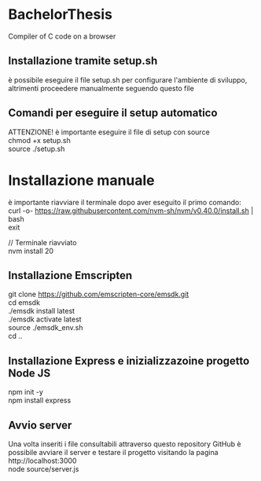 # BachelorThesis
Compiler of C code on a browser

## Installazione tramite setup.sh
è possibile eseguire il file setup.sh per configurare l'ambiente di sviluppo, altrimenti proceedere manualmente seguendo questo file  

## Comandi per eseguire il setup automatico  
ATTENZIONE! è importante eseguire il file di setup con source  
chmod +x setup.sh  
source ./setup.sh  


# Installazione manuale
è importante riavviare il terminale dopo aver eseguito il primo comando:  
curl -o- https://raw.githubusercontent.com/nvm-sh/nvm/v0.40.0/install.sh | bash  
exit  

// Terminale riavviato  
nvm install 20	  

## Installazione Emscripten
git clone https://github.com/emscripten-core/emsdk.git  
cd emsdk  
./emsdk install latest  
./emsdk activate latest  
source ./emsdk_env.sh  
cd ..

## Installazione Express e inizializzazoine progetto Node JS
npm init -y  
npm install express

## Avvio server 
Una volta inseriti i file consultabili attraverso questo repository GitHub è possibile avviare il server e testare il progetto visitando la pagina http://localhost:3000  
node source/server.js
